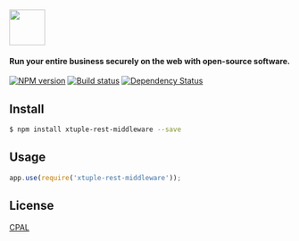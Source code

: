 # [<img src="http://cdn.tjw.io/images/blue-xtuple-slim.png" height=64 />](http://www.xtuple.com)
#### Run your entire business securely on the web with open-source software. 

[![NPM version][npm-image]][npm-url]
[![Build status][travis-image]][travis-url]
[![Dependency Status][daviddm-image]][daviddm-url]

## Install
```sh
$ npm install xtuple-rest-middleware --save
```

## Usage
```js
app.use(require('xtuple-rest-middleware'));
```

## License
[CPAL](http://opensource.org/licenses/CPAL-1.0)

[npm-image]: https://img.shields.io/npm/v/xtuple-api.svg?style=flat
[npm-url]: https://npmjs.org/package/xtuple-api
[travis-image]: https://img.shields.io/travis/tjwebb/xtuple-api.svg?style=flat
[travis-url]: https://travis-ci.org/tjwebb/xtuple-api
[daviddm-image]: http://img.shields.io/david/tjwebb/xtuple-api.svg?style=flat
[daviddm-url]: https://david-dm.org/tjwebb/xtuple-api

